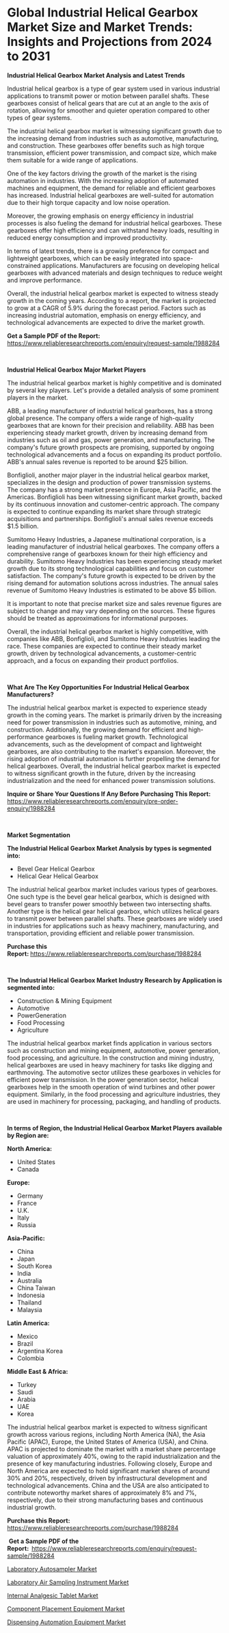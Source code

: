<p><h1>Global Industrial Helical Gearbox Market Size and Market Trends: Insights and Projections from 2024 to 2031</h1></p><p><strong>Industrial Helical Gearbox Market Analysis and Latest Trends</strong></p>
<p><p>Industrial helical gearbox is a type of gear system used in various industrial applications to transmit power or motion between parallel shafts. These gearboxes consist of helical gears that are cut at an angle to the axis of rotation, allowing for smoother and quieter operation compared to other types of gear systems.</p><p>The industrial helical gearbox market is witnessing significant growth due to the increasing demand from industries such as automotive, manufacturing, and construction. These gearboxes offer benefits such as high torque transmission, efficient power transmission, and compact size, which make them suitable for a wide range of applications.</p><p>One of the key factors driving the growth of the market is the rising automation in industries. With the increasing adoption of automated machines and equipment, the demand for reliable and efficient gearboxes has increased. Industrial helical gearboxes are well-suited for automation due to their high torque capacity and low noise operation.</p><p>Moreover, the growing emphasis on energy efficiency in industrial processes is also fueling the demand for industrial helical gearboxes. These gearboxes offer high efficiency and can withstand heavy loads, resulting in reduced energy consumption and improved productivity.</p><p>In terms of latest trends, there is a growing preference for compact and lightweight gearboxes, which can be easily integrated into space-constrained applications. Manufacturers are focusing on developing helical gearboxes with advanced materials and design techniques to reduce weight and improve performance.</p><p>Overall, the industrial helical gearbox market is expected to witness steady growth in the coming years. According to a report, the market is projected to grow at a CAGR of 5.9% during the forecast period. Factors such as increasing industrial automation, emphasis on energy efficiency, and technological advancements are expected to drive the market growth.</p></p>
<p><strong>Get a Sample PDF of the Report:&nbsp;</strong> <a href="https://www.reliableresearchreports.com/enquiry/request-sample/1988284">https://www.reliableresearchreports.com/enquiry/request-sample/1988284</a></p>
<p>&nbsp;</p>
<p><strong>Industrial Helical Gearbox Major Market Players</strong></p>
<p><p>The industrial helical gearbox market is highly competitive and is dominated by several key players. Let's provide a detailed analysis of some prominent players in the market.</p><p>ABB, a leading manufacturer of industrial helical gearboxes, has a strong global presence. The company offers a wide range of high-quality gearboxes that are known for their precision and reliability. ABB has been experiencing steady market growth, driven by increasing demand from industries such as oil and gas, power generation, and manufacturing. The company's future growth prospects are promising, supported by ongoing technological advancements and a focus on expanding its product portfolio. ABB's annual sales revenue is reported to be around $25 billion.</p><p>Bonfiglioli, another major player in the industrial helical gearbox market, specializes in the design and production of power transmission systems. The company has a strong market presence in Europe, Asia Pacific, and the Americas. Bonfiglioli has been witnessing significant market growth, backed by its continuous innovation and customer-centric approach. The company is expected to continue expanding its market share through strategic acquisitions and partnerships. Bonfiglioli's annual sales revenue exceeds $1.5 billion.</p><p>Sumitomo Heavy Industries, a Japanese multinational corporation, is a leading manufacturer of industrial helical gearboxes. The company offers a comprehensive range of gearboxes known for their high efficiency and durability. Sumitomo Heavy Industries has been experiencing steady market growth due to its strong technological capabilities and focus on customer satisfaction. The company's future growth is expected to be driven by the rising demand for automation solutions across industries. The annual sales revenue of Sumitomo Heavy Industries is estimated to be above $5 billion.</p><p>It is important to note that precise market size and sales revenue figures are subject to change and may vary depending on the sources. These figures should be treated as approximations for informational purposes.</p><p>Overall, the industrial helical gearbox market is highly competitive, with companies like ABB, Bonfiglioli, and Sumitomo Heavy Industries leading the race. These companies are expected to continue their steady market growth, driven by technological advancements, a customer-centric approach, and a focus on expanding their product portfolios.</p></p>
<p>&nbsp;</p>
<p><strong>What Are The Key Opportunities For Industrial Helical Gearbox Manufacturers?</strong></p>
<p><p>The industrial helical gearbox market is expected to experience steady growth in the coming years. The market is primarily driven by the increasing need for power transmission in industries such as automotive, mining, and construction. Additionally, the growing demand for efficient and high-performance gearboxes is fueling market growth. Technological advancements, such as the development of compact and lightweight gearboxes, are also contributing to the market's expansion. Moreover, the rising adoption of industrial automation is further propelling the demand for helical gearboxes. Overall, the industrial helical gearbox market is expected to witness significant growth in the future, driven by the increasing industrialization and the need for enhanced power transmission solutions.</p></p>
<p><strong>Inquire or Share Your Questions If Any Before Purchasing This Report:</strong> <a href="https://www.reliableresearchreports.com/enquiry/pre-order-enquiry/1988284">https://www.reliableresearchreports.com/enquiry/pre-order-enquiry/1988284</a></p>
<p>&nbsp;</p>
<p><strong>Market Segmentation</strong></p>
<p><strong>The Industrial Helical Gearbox Market Analysis by types is segmented into:</strong></p>
<p><ul><li>Bevel Gear Helical Gearbox</li><li>Helical Gear Helical Gearbox</li></ul></p>
<p><p>The industrial helical gearbox market includes various types of gearboxes. One such type is the bevel gear helical gearbox, which is designed with bevel gears to transfer power smoothly between two intersecting shafts. Another type is the helical gear helical gearbox, which utilizes helical gears to transmit power between parallel shafts. These gearboxes are widely used in industries for applications such as heavy machinery, manufacturing, and transportation, providing efficient and reliable power transmission.</p></p>
<p><strong>Purchase this Report:&nbsp;</strong><a href="https://www.reliableresearchreports.com/purchase/1988284">https://www.reliableresearchreports.com/purchase/1988284</a></p>
<p>&nbsp;</p>
<p><strong>The Industrial Helical Gearbox Market Industry Research by Application is segmented into:</strong></p>
<p><ul><li>Construction & Mining Equipment</li><li>Automotive</li><li>PowerGeneration</li><li>Food Processing</li><li>Agriculture</li></ul></p>
<p><p>The industrial helical gearbox market finds application in various sectors such as construction and mining equipment, automotive, power generation, food processing, and agriculture. In the construction and mining industry, helical gearboxes are used in heavy machinery for tasks like digging and earthmoving. The automotive sector utilizes these gearboxes in vehicles for efficient power transmission. In the power generation sector, helical gearboxes help in the smooth operation of wind turbines and other power equipment. Similarly, in the food processing and agriculture industries, they are used in machinery for processing, packaging, and handling of products.</p></p>
<p>&nbsp;</p>
<p><strong>In terms of Region, the Industrial Helical Gearbox Market Players available by Region are:</strong></p>
<p>
    <p> <strong> North America: </strong>
        <ul>
            <li>United States</li>
            <li>Canada</li>
        </ul>
        </p> 
    <p> <strong> Europe: </strong>
        <ul>
            <li>Germany</li>
            <li>France</li>
            <li>U.K.</li>
            <li>Italy</li>
            <li>Russia</li>
        </ul>
        </p> 
    <p> <strong> Asia-Pacific: </strong>
        <ul>
            <li>China</li>
            <li>Japan</li>
            <li>South Korea</li>
            <li>India</li>
            <li>Australia</li>
            <li>China Taiwan</li>
            <li>Indonesia</li>
            <li>Thailand</li>
            <li>Malaysia</li>
        </ul>
        </p> 
    <p> <strong> Latin America: </strong>
        <ul>
            <li>Mexico</li>
            <li>Brazil</li>
            <li>Argentina Korea</li>
            <li>Colombia</li>
        </ul>
        </p> 
    <p> <strong> Middle East & Africa: </strong>
        <ul>
            <li>Turkey</li>
            <li>Saudi</li>
            <li>Arabia</li>
            <li>UAE</li>
            <li>Korea</li>
        </ul>
    </p>
    </p>
<p><p>The industrial helical gearbox market is expected to witness significant growth across various regions, including North America (NA), the Asia Pacific (APAC), Europe, the United States of America (USA), and China. APAC is projected to dominate the market with a market share percentage valuation of approximately 40%, owing to the rapid industrialization and the presence of key manufacturing industries. Following closely, Europe and North America are expected to hold significant market shares of around 30% and 20%, respectively, driven by infrastructural development and technological advancements. China and the USA are also anticipated to contribute noteworthy market shares of approximately 8% and 7%, respectively, due to their strong manufacturing bases and continuous industrial growth.</p></p>
<p><strong>Purchase this Report: </strong><a href="https://www.reliableresearchreports.com/purchase/1988284">https://www.reliableresearchreports.com/purchase/1988284</a></p>
<p>&nbsp;<strong>Get a Sample PDF of the Report:&nbsp;&nbsp;</strong><a href="https://www.reliableresearchreports.com/enquiry/request-sample/1988284">https://www.reliableresearchreports.com/enquiry/request-sample/1988284</a></p>
<p><strong></strong></p>
<p><p><a href="https://issuu.com/reportprime-2/docs/laboratory-autosampler-market-size-2030.pptx">Laboratory Autosampler Market</a></p><p><a href="https://issuu.com/reportprime-2/docs/laboratory-air-sampling-instrument-market-size-203">Laboratory Air Sampling Instrument Market</a></p><p><a href="https://issuu.com/reportprime-2/docs/internal-analgesic-tablet-market-size-2030.pptx">Internal Analgesic Tablet Market</a></p><p><a href="https://github.com/rexevange/Market-Research-Report-List-2/blob/main/component-placement-equipment-market.md">Component Placement Equipment Market</a></p><p><a href="https://github.com/lilstefpacute/Market-Research-Report-List-2/blob/main/dispensing-automation-equipment-market.md">Dispensing Automation Equipment Market</a></p></p>
